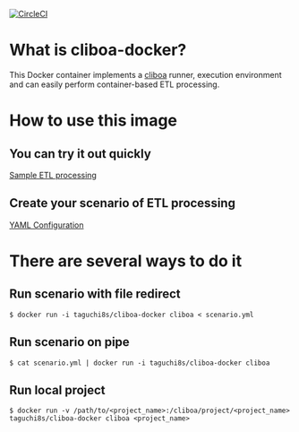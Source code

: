 [![CircleCI](https://circleci.com/gh/taguchi8s/cliboa-docker.svg?style=svg)](https://circleci.com/gh/taguchi8s/cliboa-docker)

# What is cliboa-docker?

This Docker container implements a [cliboa](https://github.com/BrainPad/cliboa) runner, execution environment and can easily perform container-based ETL processing.

# How to use this image

## You can try it out quickly

[Sample ETL processing](https://github.com/taguchi8s/cliboa-docker/blob/master/sample/README.md)

## Create your scenario of ETL processing

[YAML Configuration](https://github.com/BrainPad/cliboa/blob/master/docs/yaml_configuration.md)

# There are several ways to do it

## Run scenario with file redirect

```
$ docker run -i taguchi8s/cliboa-docker cliboa < scenario.yml
```

## Run scenario on pipe

```
$ cat scenario.yml | docker run -i taguchi8s/cliboa-docker cliboa
```

## Run local project

```
$ docker run -v /path/to/<project_name>:/cliboa/project/<project_name> taguchi8s/cliboa-docker cliboa <project_name>
```
